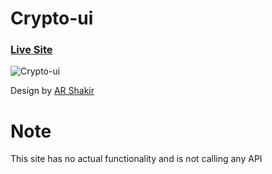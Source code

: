 # Crypto-ui
### [Live Site](https://crypto-ui-1.netlify.app/)

![Crypto-ui](https://i.ibb.co/bXX5Fr3/crypto-ui-1.png)

Design by [AR Shakir](https://www.arshakir.com/)

# Note

This site has no actual functionality and is not calling any API
